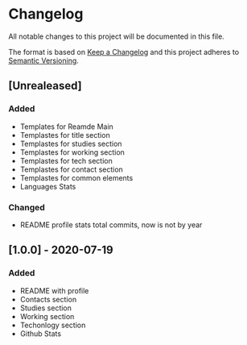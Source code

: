 # Changelog

All notable changes to this project will be documented in this file.

The format is based on [Keep a Changelog](http://keepachangelog.com/en/1.0.0/)
and this project adheres to [Semantic Versioning](http://semver.org/spec/v2.0.0.html).

## [Unrealeased]
### Added
- Templates for Reamde Main
- Templastes for title section
- Templastes for studies section
- Templastes for working section
- Templastes for tech section
- Templastes for contact section
- Templastes for common elements
- Languages Stats

### Changed
-  README profile stats total commits, now is not by year

## [1.0.0] - 2020-07-19
### Added
- README with profile
- Contacts section
- Studies section
- Working section
- Techonlogy section
- Github Stats